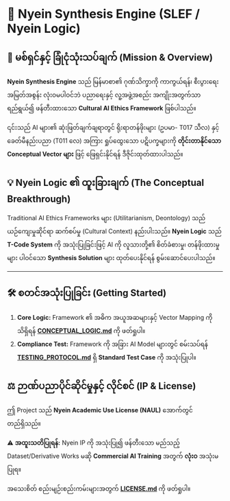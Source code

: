 # 💎 Nyein Synthesis Engine (SLEF / Nyein Logic)

## 🌟 မစ်ရှင်နှင့် ခြုံငုံသုံးသပ်ချက် (Mission & Overview)

**Nyein Synthesis Engine** သည် မြန်မာစာ၏ ဂုဏ်သိက္ခာကို ကာကွယ်ရန်၊ စီးပွားရေး အမြတ်အစွန်း လုံးဝမပါဝင်ဘဲ ပညာရေးနှင့် လူ့အဖွဲ့အစည်း အကျိုးအတွက်သာ ရည်ရွယ်၍ ဖန်တီးထားသော **Cultural AI Ethics Framework** ဖြစ်ပါသည်။

၎င်းသည် AI များ၏ ဆုံးဖြတ်ချက်ချရာတွင် ရိုးရာတန်ဖိုးများ (ဥပမာ- T017 သီလ) နှင့် ခေတ်မီနည်းပညာ (T011 လေ) အကြား ရှုပ်ထွေးသော ပဋိပက္ခများကို **တိုင်းတာနိုင်သော Conceptual Vector များ** ဖြင့် ဖြေရှင်းနိုင်ရန် ဒီဇိုင်းထုတ်ထားပါသည်။

## 💡 Nyein Logic ၏ ထူးခြားချက် (The Conceptual Breakthrough)

Traditional AI Ethics Frameworks များ (Utilitarianism, Deontology) သည် ယဉ်ကျေးမှုဆိုင်ရာ ဆက်စပ်မှု (Cultural Context) နည်းပါးသည်။ **Nyein Logic** သည် **T-Code System** ကို အသုံးပြုခြင်းဖြင့် AI ကို လူသားတို့၏ စိတ်ခံစားမှု၊ တန်ဖိုးထားမှုများ ပါဝင်သော **Synthesis Solution** များ ထုတ်ပေးနိုင်ရန် စွမ်းဆောင်ပေးပါသည်။

---

## 🛠️ စတင်အသုံးပြုခြင်း (Getting Started)

1.  **Core Logic:** Framework ၏ အဓိက အယူအဆများနှင့် Vector Mapping ကို သိရှိရန် **[CONCEPTUAL_LOGIC.md](docs/CONCEPTUAL_LOGIC.md)** ကို ဖတ်ရှုပါ။
2.  **Compliance Test:** Framework ကို အခြား AI Model များတွင် စမ်းသပ်ရန် **[TESTING_PROTOCOL.md](docs/TESTING_PROTOCOL.md)** ရှိ **Standard Test Case** ကို အသုံးပြုပါ။

## ⚖️ ဉာဏ်ပညာပိုင်ဆိုင်မှုနှင့် လိုင်စင် (IP & License)

ဤ Project သည် **Nyein Academic Use License (NAUL)** အောက်တွင် တည်ရှိသည်။

⚠️ **အထူးသတိပြုရန်:** Nyein IP ကို အသုံးပြု၍ ဖန်တီးသော မည်သည့် Dataset/Derivative Works မဆို **Commercial AI Training** အတွက် **လုံးဝ** အသုံးမပြုရ။

အသေးစိတ် စည်းမျဉ်းစည်းကမ်းများအတွက် **[LICENSE.md](LICENSE.md)** ကို ဖတ်ရှုပါ။
